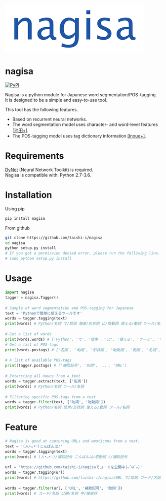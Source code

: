![Alt text](/nagisa/data/nagisa_image.jpg 'An image of title')

# nagisa

[![PyPI](https://img.shields.io/pypi/v/nagisa.svg)](https://pypi.python.org/pypi/nagisa)

Nagisa is a python module for Japanese word segmentation/POS-tagging.  
It is designed to be a simple and easy-to-use tool.  

This tool has the following features.
- Based on recurrent neural networks. 
- The word segmentation model uses character- and word-level features [[池田+]](http://www.anlp.jp/proceedings/annual_meeting/2017/pdf_dir/B6-2.pdf).
- The POS-tagging model uses tag dictionary information [[Inoue+]](http://www.aclweb.org/anthology/K17-1042).

Requirements
========
[DyNet](https://github.com/clab/dynet) (Neural Network Toolkit) is required.  
Nagisa is compatible with: Python 2.7-3.6.

Installation
========

Using pip
```bash
pip install nagisa
```

From github
```bash
git clone https://github.com/taishi-i/nagisa
cd nagisa
python setup.py install
# If you got a permission denied error, please run the following line.
# sudo python setup.py install
```


Usage
====

```python
import nagisa
tagger = nagisa.Tagger()

# Sample of word segmentation and POS-tagging for Japanese
text = 'Pythonで簡単に使えるツールです'
words = tagger.tagging(text)
print(words) # Python/名詞 で/助詞 簡単/形状詞 に/助動詞 使える/動詞 ツール/名詞 です/助動詞

# Get a list of words
print(words.words) # ['Python', 'で', '簡単', 'に', '使える', 'ツール', 'です']
# Get a list of POS-tags
print(words.postags) # ['名詞', '助詞', '形状詞', '助動詞', '動詞', '名詞', '助動詞']

# A list of available POS-tags
print(tagger.postags) # ['補助記号', '名詞', ... , 'URL']

# Extarcting all nouns from a text
words = tagger.extract(text, ['名詞'])
print(words) # Python/名詞 ツール/名詞

# Filtering specific POS-tags from a text
words = tagger.filter(text, ['助詞', '助動詞'])
print(words) # Python/名詞 簡単/形状詞 使える/動詞 ツール/名詞
```


Feature
====

```python
# Nagisa is good at capturing URLs and emoticons from a text.
text = '(人•ᴗ•♡)こんばんは♪'
words = tagger.tagging(text)
print(words) # (人•ᴗ•♡)/補助記号 こんばんは/感動詞 ♪/補助記号

url = 'https://github.com/taishi-i/nagisaでコードを公開中(๑¯ω¯๑)'
words = tagger.tagging(url) 
print(words) # https://github.com/taishi-i/nagisa/URL で/助詞 コード/名詞 を/助詞 公開/名詞 中/接尾辞 (๑　̄ω　̄๑)/補助記号

words = tagger.filter(url, ['URL', '補助記号', '助詞'])
print(words) # コード/名詞 公開/名詞 中/接尾辞
```
